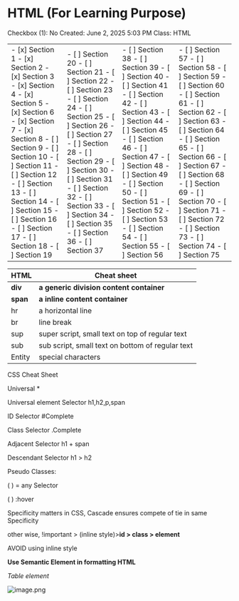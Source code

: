 # HTML (For Learning Purpose)

Checkbox (1): No
Created: June 2, 2025 5:03 PM
Class: HTML

<table>
    <tr>
        <td>
            - [x] Section 1  
            - [x] Section 2  
            - [x] Section 3  
            - [x] Section 4  
            - [x] Section 5  
            - [x] Section 6  
            - [x] Section 7  
            - [x] Section 8  
            - [ ] Section 9  
            - [ ] Section 10  
            - [ ] Section 11  
            - [ ] Section 12  
            - [ ] Section 13  
            - [ ] Section 14  
            - [ ] Section 15  
            - [ ] Section 16  
            - [ ] Section 17
            - [ ] Section 18  
            - [ ] Section 19  
        </td>
        <td>
            - [ ] Section 20  
            - [ ] Section 21  
            - [ ] Section 22  
            - [ ] Section 23  
            - [ ] Section 24  
            - [ ] Section 25  
            - [ ] Section 26  
            - [ ] Section 27  
            - [ ] Section 28  
            - [ ] Section 29  
            - [ ] Section 30  
            - [ ] Section 31  
            - [ ] Section 32  
            - [ ] Section 33 
            - [ ] Section 34  
            - [ ] Section 35  
            - [ ] Section 36  
            - [ ] Section 37  
        </td>
        <td>
            - [ ] Section 38  
            - [ ] Section 39  
            - [ ] Section 40  
            - [ ] Section 41  
            - [ ] Section 42  
            - [ ] Section 43  
            - [ ] Section 44  
            - [ ] Section 45  
            - [ ] Section 46  
            - [ ] Section 47  
            - [ ] Section 48  
            - [ ] Section 49
            - [ ] Section 50  
            - [ ] Section 51  
            - [ ] Section 52  
            - [ ] Section 53  
            - [ ] Section 54  
            - [ ] Section 55  
            - [ ] Section 56   
        </td>        
        <td>
            - [ ] Section 57  
            - [ ] Section 58  
            - [ ] Section 59  
            - [ ] Section 60  
            - [ ] Section 61  
            - [ ] Section 62  
            - [ ] Section 63  
            - [ ] Section 64  
            - [ ] Section 65  
            - [ ] Section 66  
            - [ ] Section 67  
            - [ ] Section 68  
            - [ ] Section 69  
            - [ ] Section 70  
            - [ ] Section 71  
            - [ ] Section 72  
            - [ ] Section 73  
            - [ ] Section 74  
            - [ ] Section 75  
        </td>
    </tr>
</table>

| **HTML** | **Cheat sheet** |
| --- | --- |
| **div** | **a generic division content container** |
| **span** | **a inline content container** |
| hr | a horizontal line |
| br | line break |
| sup | super script, small text on top of regular text |
| sub | sub script, small text on bottom of regular text |
| Entity | special characters |

CSS Cheat Sheet

Universal *

Universal element Selector h1,h2,p,span

ID Selector #Complete

Class Selector .Complete

Adjacent Selector h1 + span

Descendant Selector h1 > h2

Pseudo Classes:

( ) = any Selector

( ) :hover

Specificity matters in CSS, Cascade ensures compete of tie in same Specificity

other wise, !important > (inline style)>**id > class > element**

AVOID using inline style

**Use Semantic Element in formatting HTML**

*Table element*

![image.png](image.png)